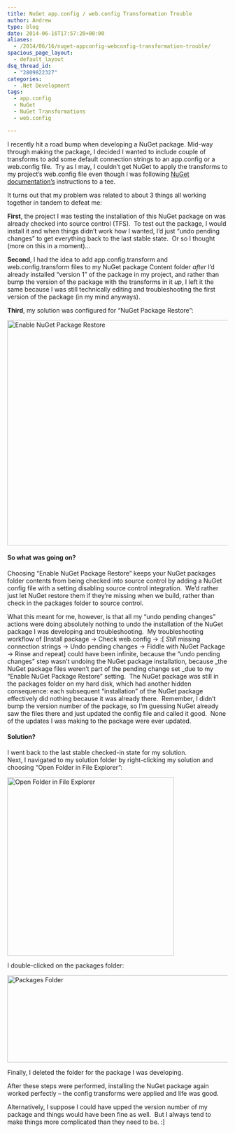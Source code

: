 ```yaml
---
title: NuGet app.config / web.config Transformation Trouble
author: Andrew
type: blog
date: 2014-06-16T17:57:20+00:00
aliases:
  - /2014/06/16/nuget-appconfig-webconfig-transformation-trouble/
spacious_page_layout:
  - default_layout
dsq_thread_id:
  - "2809822327"
categories:
  - .Net Development
tags:
  - app.config
  - NuGet
  - NuGet Transformations
  - web.config

---
```

I recently hit a road bump when developing a NuGet package. Mid-way through making the package, I decided I wanted to include couple of transforms to add some default connection strings to an app.config or a web.config file.  Try as I may, I couldn&#8217;t get NuGet to apply the transforms to my project&#8217;s web.config file even though I was following <a title="NuGet Configuration File and Source Code Transformations Documentation" href="http://docs.nuget.org/docs/creating-packages/configuration-file-and-source-code-transformations" target="_blank">NuGet documentation&#8217;s</a> instructions to a tee.

It turns out that my problem was related to about 3 things all working together in tandem to defeat me:

**First**, the project I was testing the installation of this NuGet package on was already checked into source control (TFS).  To test out the package, I would install it and when things didn&#8217;t work how I wanted, I&#8217;d just &#8220;undo pending changes&#8221; to get everything back to the last stable state.  Or so I thought (more on this in a moment)&#8230;

**Second**, I had the idea to add app.config.transform and web.config.transform files to my NuGet package Content folder _after_ I&#8217;d already installed &#8220;version 1&#8221; of the package in my project, and rather than bump the version of the package with the transforms in it _up_, I left it the same because I was still technically editing and troubleshooting the first version of the package (in my mind anyways).

**Third**, my solution was configured for &#8220;NuGet Package Restore&#8221;:

[<img class="alignnone wp-image-1201 size-full" src="http://www.andrewcbancroft.com/wp-content/uploads/2014/06/Enable-NuGet-Package-Restore.png" alt="Enable NuGet Package Restore" width="632" height="514" srcset="https://www.andrewcbancroft.com/wp-content/uploads/2014/06/Enable-NuGet-Package-Restore.png 632w, https://www.andrewcbancroft.com/wp-content/uploads/2014/06/Enable-NuGet-Package-Restore-300x243.png 300w" sizes="(max-width: 632px) 100vw, 632px" />][1]

#### So what was going on?

Choosing &#8220;Enable NuGet Package Restore&#8221; keeps your NuGet packages folder contents from being checked into source control by adding a NuGet config file with a setting disabling source control integration.  We&#8217;d rather just let NuGet restore them if they&#8217;re missing when we build, rather than check in the packages folder to source control.

What this meant for me, however, is that all my &#8220;undo pending changes&#8221; actions were doing absolutely nothing to undo the installation of the NuGet package I was developing and troubleshooting.  My troubleshooting workflow of [Install package -> Check web.config -> :[ _Still_ missing connection strings -> Undo pending changes -> Fiddle with NuGet Package -> Rinse and repeat] could have been infinite, because the &#8220;undo pending changes&#8221; step wasn&#8217;t undoing the NuGet package installation, because _the NuGet package files weren&#8217;t part of the pending change set _due to my &#8220;Enable NuGet Package Restore&#8221; setting.  The NuGet package was still in the packages folder on my hard disk, which had another hidden consequence: each subsequent &#8220;installation&#8221; of the NuGet package effectively did nothing because it was already there.  Remember, I didn&#8217;t bump the version number of the package, so I&#8217;m guessing NuGet already saw the files there and just updated the config file and called it good.  None of the updates I was making to the package were ever updated.

#### Solution?

I went back to the last stable checked-in state for my solution.  
Next, I navigated to my solution folder by right-clicking my solution and choosing &#8220;Open Folder in File Explorer&#8221;:

[<img class="alignnone wp-image-1271 " src="http://www.andrewcbancroft.com/wp-content/uploads/2014/06/Open-Folder-in-File-Explorer.png" alt="Open Folder in File Explorer" width="381" height="407" srcset="https://www.andrewcbancroft.com/wp-content/uploads/2014/06/Open-Folder-in-File-Explorer.png 500w, https://www.andrewcbancroft.com/wp-content/uploads/2014/06/Open-Folder-in-File-Explorer-280x300.png 280w" sizes="(max-width: 381px) 100vw, 381px" />][2]

I double-clicked on the packages folder:

[<img class="alignnone  wp-image-1281" src="http://www.andrewcbancroft.com/wp-content/uploads/2014/06/Packages-Folder.png" alt="Packages Folder" width="586" height="199" srcset="https://www.andrewcbancroft.com/wp-content/uploads/2014/06/Packages-Folder.png 727w, https://www.andrewcbancroft.com/wp-content/uploads/2014/06/Packages-Folder-300x101.png 300w" sizes="(max-width: 586px) 100vw, 586px" />][3]

Finally, I deleted the folder for the package I was developing.

After these steps were performed, installing the NuGet package again worked perfectly &#8211; the config transforms were applied and life was good.

Alternatively, I suppose I could have upped the version number of my package and things would have been fine as well.  But I always tend to make things more complicated than they need to be. :]

&nbsp;

 [1]: http://www.andrewcbancroft.com/wp-content/uploads/2014/06/Enable-NuGet-Package-Restore.png
 [2]: http://www.andrewcbancroft.com/wp-content/uploads/2014/06/Open-Folder-in-File-Explorer.png
 [3]: http://www.andrewcbancroft.com/wp-content/uploads/2014/06/Packages-Folder.png